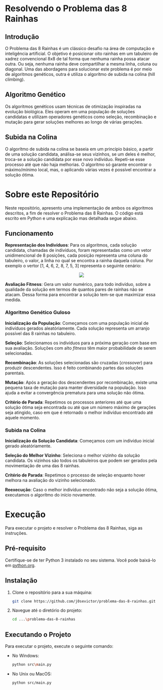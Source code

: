 # Resolvendo o Problema das 8 Rainhas

## Introdução

O Problema das 8 Rainhas é um clássico desafio na área de computação e inteligência artificial. O objetivo é posicionar oito rainhas em um tabuleiro de xadrez convencional 8x8 de tal forma que nenhuma rainha possa atacar outra. Ou seja, nenhuma rainha deve compartilhar a mesma linha, coluna ou diagonal. Uma das abordagens para solucionar este problema é por meio de algoritmos genéticos, outra é utiliza o algorítmo de subida na colina (hill climbing).

## Algoritmo Genético

Os algoritmos genéticos usam técnicas de otimização inspiradas na evolução biológica. Eles operam em uma população de soluções candidatas e utilizam operadores genéticos como seleção, recombinação e mutação para gerar soluções melhores ao longo de várias gerações.

## Subida na Colina

O algorítmo de subida na colina se baseia em um princípio básico, a partir de uma solução candidata, análisa-se seus vizinhos, se um deles é melhor, troca-se a solução candidata por esse novo indivíduo. Repeti-se esse processo até que não haja melhorias. O algoritmo só garante encontrar o máximo/mínimo local, mas, o aplicando várias vezes é possível encontrar a solução ótima. 

# Sobre este Repositório

Neste repositório, apresento uma implementação de ambos os algoritmos descritos, a fim de resolver o Problema das 8 Rainhas. O código está escrito em Python e uma explicação mas detalhada segue abaixo.

## Funcionamento

**Representação dos Indivíduos**: Para os algoritmos, cada solução candidata, chamadas de indivíduos, foram representadas como um vetor unidimencional de 8 posições, cada posição representa uma coluna do tabuleiro, o valor, a linha no qual se encontra a rainha daquela coluna. Por exemplo o vertor [1, 4, 6, 2, 8, 7, 5, 3] representa o seguinte cenário:

<p align="center">
  <img src="https://github.com/j0sevictor/problema-das-8-rainhas/assets/56090571/31c32fc5-e587-4654-891d-d4c765bb4a30">
</p>

**Avaliação Fitness**: Gera um valor numérico, para todo indivíduo, sobre a qualidade da solução em termos de quantos pares de rainhas não se atacam. Dessa forma para encontrar a solução tem-se que maximizar essa medida.

### Algoritmo Genético Guloso

**Inicialização da População**: Começamos com uma população inicial de indivíduos gerados aleatóriamente. Cada solução representa um arranjo possível das 8 rainhas no tabuleiro.

**Seleção**: Selecionamos os indivíduos para a próxima geração com base em sua avaliação. Soluções com alto *fitness* têm maior probabilidade de serem selecionadas.

**Recombinação**: As soluções selecionadas são cruzadas (*crossover*) para produzir descendentes. Isso é feito combinando partes das soluções parentais.

**Mutação**: Após a geração dos descendentes por recombinação, existe uma pequena taxa de mutação para manter diversidade na população. Isso ajuda a evitar a convergência prematura para uma solução não ótima.

**Critério de Parada**: Repetimos os processos anteriores até que uma solução ótima seja encontrada ou até que um número máximo de gerações seja atingido, caso em que é retornado o melhor indivíduo encontrado até aquele momento.

### Subida na Colina

**Inicialização da Solução Candidata**: Começamos com um indivíduo inicial gerado aleatóriamente.

**Seleção do Melhor Vizinho**: Seleciona o melhor vizinho da solução candidata. Os vizinhos são todos os tabuleiros que podem ser gerados pela movimentação de uma das 8 rainhas.

**Critério de Parada**: Repetimos o processo de seleção enquanto hover melhora na avaliação do vizinho selecionado.

**Reexecução**: Caso o melhor indivíduo encontrado não seja a solução ótima, executamos o algorítmo do início novamente.

# Execução

Para executar o projeto e resolver o Problema das 8 Rainhas, siga as instruções.

## Pré-requisito

Certifique-se de ter Python 3 instalado no seu sistema. Você pode baixá-lo em <a href="https://www.python.org/downloads/" target="_blank">python.org</a>.

## Instalação

1. Clone o repositório para a sua máquina:

   ```bash
   git clone https://github.com/j0sevictor/problema-das-8-rainhas.git
   ```
2. Navegue até o diretório do projeto:

   ```bash
   cd ...\problema-das-8-rainhas
   ```

## Executando o Projeto

Para executar o projeto, execute o seguinte comando:

- No Windows:
  ```bash
  python src\main.py
  ```
- No Unix ou MacOS:
  ```bash
  python src/main.py
  ```
